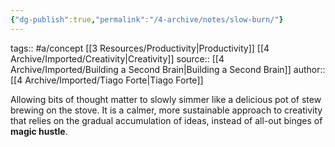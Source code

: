 ```yaml
---
{"dg-publish":true,"permalink":"/4-archive/notes/slow-burn/"}
---
```


tags:: #a/concept [[3 Resources/Productivity\|Productivity]] [[4 Archive/Imported/Creativity\|Creativity]]
source:: [[4 Archive/Imported/Building a Second Brain\|Building a Second Brain]]
author:: [[4 Archive/Imported/Tiago Forte\|Tiago Forte]]

Allowing bits of thought matter to slowly simmer like a delicious pot of stew brewing on the stove. It is a calmer, more sustainable approach to creativity that relies on the gradual accumulation of ideas, instead of all-out binges of **magic hustle**.